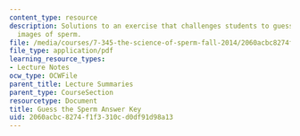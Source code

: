 ```yaml
---
content_type: resource
description: Solutions to an exercise that challenges students to guess species from
  images of sperm.
file: /media/courses/7-345-the-science-of-sperm-fall-2014/2060acbc8274f1f3310cd0df91d98a13_MIT7_345F14_answerkey.pdf
file_type: application/pdf
learning_resource_types:
- Lecture Notes
ocw_type: OCWFile
parent_title: Lecture Summaries
parent_type: CourseSection
resourcetype: Document
title: Guess the Sperm Answer Key
uid: 2060acbc-8274-f1f3-310c-d0df91d98a13
---
```


